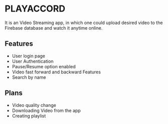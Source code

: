 
# PLAYACCORD

It is an Video Streaming app, in which one could upload desired video to the Firebase database and watch it anytime online.



## Features

- User login page
- User Authentication
- Pause/Resume option enabled
- Video fast forward and backward Features
- Search by name 

## Plans

- Video quality change
- Downloading Video from the app 
- Creating playlist 
  